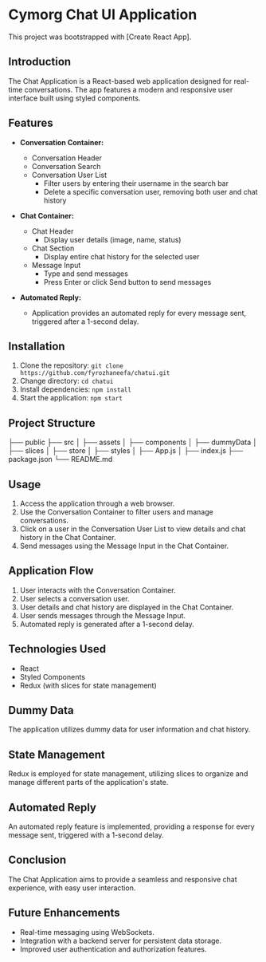 # Cymorg Chat UI Application

This project was bootstrapped with [Create React App].

## Introduction

The Chat Application is a React-based web application designed for real-time conversations. The app features a modern and responsive user interface built using styled components.

## Features

- **Conversation Container:**

  - Conversation Header
  - Conversation Search
  - Conversation User List
    - Filter users by entering their username in the search bar
    - Delete a specific conversation user, removing both user and chat history

- **Chat Container:**

  - Chat Header
    - Display user details (image, name, status)
  - Chat Section
    - Display entire chat history for the selected user
  - Message Input
    - Type and send messages
    - Press Enter or click Send button to send messages

- **Automated Reply:**
  - Application provides an automated reply for every message sent, triggered after a 1-second delay.

## Installation

1. Clone the repository: `git clone https://github.com/fyrozhaneefa/chatui.git`
2. Change directory: `cd chatui`
3. Install dependencies: `npm install`
4. Start the application: `npm start`

## Project Structure

├── public
├── src
│ ├── assets
│ ├── components
│ ├── dummyData
│ ├── slices
│ ├── store
│ ├── styles
│ ├── App.js
│ ├── index.js
├── package.json
└── README.md

## Usage

1. Access the application through a web browser.
2. Use the Conversation Container to filter users and manage conversations.
3. Click on a user in the Conversation User List to view details and chat history in the Chat Container.
4. Send messages using the Message Input in the Chat Container.

## Application Flow

1. User interacts with the Conversation Container.
2. User selects a conversation user.
3. User details and chat history are displayed in the Chat Container.
4. User sends messages through the Message Input.
5. Automated reply is generated after a 1-second delay.

## Technologies Used

- React
- Styled Components
- Redux (with slices for state management)

## Dummy Data

The application utilizes dummy data for user information and chat history.

## State Management

Redux is employed for state management, utilizing slices to organize and manage different parts of the application's state.

## Automated Reply

An automated reply feature is implemented, providing a response for every message sent, triggered with a 1-second delay.

## Conclusion

The Chat Application aims to provide a seamless and responsive chat experience, with easy user interaction.

## Future Enhancements

- Real-time messaging using WebSockets.
- Integration with a backend server for persistent data storage.
- Improved user authentication and authorization features.
